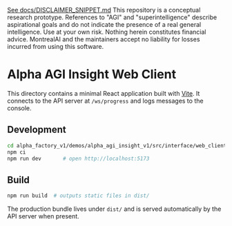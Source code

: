 [See docs/DISCLAIMER_SNIPPET.md](../../../../DISCLAIMER_SNIPPET.md)
This repository is a conceptual research prototype. References to "AGI" and "superintelligence" describe aspirational goals and do not indicate the presence of a real general intelligence. Use at your own risk. Nothing herein constitutes financial advice. MontrealAI and the maintainers accept no liability for losses incurred from using this software.

# Alpha AGI Insight Web Client

This directory contains a minimal React application built with [Vite](https://vitejs.dev/).
It connects to the API server at `/ws/progress` and logs messages to the console.

## Development

```bash
cd alpha_factory_v1/demos/alpha_agi_insight_v1/src/interface/web_client
npm ci
npm run dev       # open http://localhost:5173
```

## Build

```bash
npm run build  # outputs static files in dist/
```

The production bundle lives under `dist/` and is served automatically by the API
server when present.
